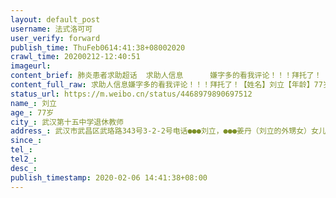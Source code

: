 ```yaml
---
layout: default_post
username: 法式洛可可
user_verify: forward
publish_time: ThuFeb0614:41:38+08002020
crawl_time: 20200212-12:40:51
imageurl: 
content_brief: 肺炎患者求助超话  求助人信息      嫌字多的看我评论！！！拜托了！【姓名】刘立【年龄】77岁【所在城市】武汉第十五中学退休教师【所在小区、社区】武汉市武昌区武珞路343号3-2-2号电话：●●● 刘立，●●● 姜丹（刘立的外甥女）女儿刘莺因这次疫情刚刚去世，她从1月 ...全文
content_full_raw: 求助人信息嫌字多的看我评论！！！拜托了！【姓名】刘立【年龄】77岁【所在城市】武汉第十五中学退休教师【所在小区、社区】武汉市武昌区武珞路343号3-2-2号电话：●●●刘立，●●●姜丹（刘立的外甥女）女儿刘莺因这次疫情刚刚去世，她从1月22号开始发病，医院诊断为肺炎。因排不到试剂盒，病情加重后一直得不到救治，各个医院均以没有床位拒收，最后1月30号在我家去世。密切接触者有我们同住的3人：本人，刘立，77岁；妻子，付琳莉，72岁；外孙女，陈韵秋，13岁。目前，我，我妻子，外孙女均已感染，妻子最严重，诊断资料均附上。我儿子当前在一线忙的不得了，在焚烧这次疫情产生的医用垃圾工厂加班加点工作，根本顾不上我们了。这是为了战胜这次疫情，我都能理解！可是现在我和妻子是13岁的外孙女唯一的亲人和监护人（她爸爸在离婚后消失了），我的妻子已双肺感染，我和外孙女也单肺感染。女儿因得不到正常治疗而在家离世，我们被迫相互感染，悲愤难平！我们两位高龄老人在这种情况下如何抚养这个孩子?万般绝望！急切请求为这个13岁的孩子住院治疗保命！
status_url: https://m.weibo.cn/status/4468979890697512
name_: 刘立
age_: 77岁
city_: 武汉第十五中学退休教师
address_: 武汉市武昌区武珞路343号3-2-2号电话●●●刘立，●●●姜丹（刘立的外甥女）女儿刘莺因这次疫情刚刚去世，她从1月22号开始发病，医院诊断为肺炎。因排不到试剂盒，病情加重后一直得不到救治，各个医院均以没有床位拒收，最后1月30号在我家去世。密切接触者有我们同住的3人本人，刘立，77岁；妻子，付琳莉，72岁；外孙女，陈韵秋，13岁。目前，我，我妻子，外孙女均已感染，妻子最严重，诊断资料均附上。我儿子当前在一线忙的不得了，在焚烧这次疫情产生的医用垃圾工厂加班加点工作，根本顾不上我们了。这是为了战胜这次疫情，我都能理解！可是现在我和妻子是13岁的外孙女唯一的亲人和监护人（她爸爸在离婚后消失了），我的妻子已双肺感染，我和外孙女也单肺感染。女儿因得不到正常治疗而在家离世，我们被迫相互感染，悲愤难平！我们两位高龄老人在这种情况下如何抚养这个孩子?万般绝望！急切请求为这个13岁的孩子住院治疗保命！
since_: 
tel_: 
tel2_: 
desc_: 
publish_timestamp: 2020-02-06 14:41:38+08:00
---
```


